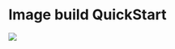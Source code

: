 # Image build QuickStart

<a href="https://portal.azure.com/#create/Microsoft.Template/uri/https%3A%2F%2Fraw.githubusercontent.com%2FMyRockyroad%2Fwvd-image-build-quickstart%2Fmaster%2Fdeploy.json%3Ftoken%3DADAB3D3NVC3Z6PYNDV2DWOC7O2BAA" target="_blank">
    <img src="https://aka.ms/deploytoazurebutton"/>
</a>